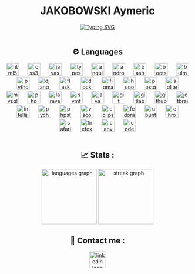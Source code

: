 <h1 style="text-align:center;">JAKOBOWSKI Aymeric</h1>

<div style="text-align:center;">
<a href="https://git.io/typing-svg"><img src="https://readme-typing-svg.demolab.com?font=BlinkMacSystemFont&weight=900&size=30&duration=3900&pause=1000&color=016FB9&center=true&width=600&lines=Web+-+Python+-+Java+-+Database+Developer;IT+Student" alt="Typing SVG" /></a>
</div>

<br>

<h2 style="text-align:center;">⚙️ Languages</h2>

<div style="text-align:center;">
  <img src="https://skillicons.dev/icons?i=html" height="35" alt="html5 logo"  />
  <img width="15" />
  <img src="https://skillicons.dev/icons?i=css" height="35" alt="css3 logo"  />
  <img width="15" />
  <img src="https://skillicons.dev/icons?i=js" height="35" alt="javascript logo"  />
  <img width="15" />
  <img src="https://skillicons.dev/icons?i=ts" height="35" alt="typescript logo"  />
  <img width="15" />
  <img src="https://cdn.jsdelivr.net/gh/devicons/devicon/icons/angularjs/angularjs-plain.svg" height="35" alt="angularjs logo"  />
  <img width="15" />
  <img src="https://cdn.jsdelivr.net/gh/devicons/devicon/icons/androidstudio/androidstudio-original.svg" height="35" alt="androidstudio logo"  />
  <img width="15" />
  <img src="https://skillicons.dev/icons?i=bash" height="35" alt="bash logo"  />
  <img width="15" />
  <img src="https://skillicons.dev/icons?i=bootstrap" height="35" alt="bootstrap logo"  />
  <img width="15" />
  <img src="https://cdn.jsdelivr.net/gh/devicons/devicon/icons/bulma/bulma-plain.svg" height="35" alt="bulma logo"  />
  <img width="15" />
  <img src="https://skillicons.dev/icons?i=py" height="35" alt="python logo"  />
  <img width="15" />
  <img src="https://skillicons.dev/icons?i=django" height="35" alt="django logo"  />
  <img width="15" />
  <img src="https://skillicons.dev/icons?i=flask" height="35" alt="flask logo"  />
  <img width="15" />
  <img src="https://skillicons.dev/icons?i=docker" height="35" alt="docker logo"  />
  <img width="15" />
  <img src="https://skillicons.dev/icons?i=figma" height="35" alt="figma logo"  />
  <img width="15" />
  <img src="https://cdn.jsdelivr.net/gh/devicons/devicon/icons/hugo/hugo-original.svg" height="35" alt="hugo logo"  />
  <img width="15" />
  <img src="https://cdn.jsdelivr.net/gh/devicons/devicon/icons/postgresql/postgresql-original.svg" height="35" alt="postgresql logo"  />
  <img width="15" />
  <img src="https://skillicons.dev/icons?i=sqlite" height="35" alt="sqlite logo"  />
  <img width="15" />
  <img src="https://skillicons.dev/icons?i=mysql" height="35" alt="mysql logo"  />
  <img width="15" />
  <img src="https://skillicons.dev/icons?i=php" height="35" alt="php logo"  />
  <img width="15" />
  <img src="https://skillicons.dev/icons?i=laravel" height="35" alt="laravel logo"  />
  <img width="15" />
  <img src="https://skillicons.dev/icons?i=symfony" height="35" alt="symfony logo"  />
  <img width="15" />
  <img src="https://skillicons.dev/icons?i=java" height="35" alt="java logo"  />
  <img width="15" />
  <img src="https://skillicons.dev/icons?i=git" height="35" alt="git logo"  />
  <img width="15" />
  <img src="https://skillicons.dev/icons?i=gitlab" height="35" alt="gitlab logo"  />
  <img width="15" />
  <img src="https://skillicons.dev/icons?i=github" height="35" alt="github logo"  />
  <img width="15" />
  <img src="https://cdn.jsdelivr.net/gh/devicons/devicon/icons/jetbrains/jetbrains-original.svg" height="35" alt="jetbrains logo"  />
  <img width="15" />
  <img src="https://img.shields.io/badge/IntelliJ IDEA-000000?logo=intellijidea&logoColor=white&style=for-the-badge" height="35" alt="intellijidea logo"  />
  <img width="15" />
  <img src="https://img.shields.io/badge/PyCharm-000000?logo=pycharm&logoColor=white&style=for-the-badge" height="35" alt="pycharm logo"  />
  <img width="15" />
  <img src="https://img.shields.io/badge/PhpStorm-000000?logo=phpstorm&logoColor=white&style=for-the-badge" height="35" alt="phpstorm logo"  />
  <img width="15" />
  <img src="https://skillicons.dev/icons?i=vscode" height="35" alt="vscode logo"  />
  <img width="15" />
  <img src="https://skillicons.dev/icons?i=eclipse" height="35" alt="eclipseide logo"  />
  <img width="15" />
  <img src="https://cdn.jsdelivr.net/gh/devicons/devicon/icons/fedora/fedora-original.svg" height="35" alt="fedora logo"  />
  <img width="15" />
  <img src="https://cdn.jsdelivr.net/gh/devicons/devicon/icons/ubuntu/ubuntu-plain.svg" height="35" alt="ubuntu logo"  />
  <img width="15" />
  <img src="https://cdn.jsdelivr.net/gh/devicons/devicon/icons/chrome/chrome-original.svg" height="35" alt="chrome logo"  />
  <img width="15" />
  <img src="https://cdn.jsdelivr.net/gh/devicons/devicon/icons/safari/safari-original.svg" height="35" alt="safari logo"  />
  <img width="15" />
  <img src="https://cdn.jsdelivr.net/gh/devicons/devicon/icons/firefox/firefox-plain.svg" height="35" alt="firefox logo"  />
  <img width="15" />
  <img src="https://cdn.jsdelivr.net/gh/devicons/devicon/icons/canva/canva-original.svg" height="35" alt="canva logo"  />
  <img width="15" />
  <img src="https://skillicons.dev/icons?i=codepen" height="35" alt="codepen logo"  />
</div>

<br>

<h2 style="text-align:center;">📈 Stats :</h2>

<div style="text-align:center;">
  <img src="https://github-readme-stats.vercel.app/api/top-langs?username=AymericJak&locale=en&hide_title=false&layout=compact&card_width=320&langs_count=5&theme=slateorange&hide_border=false&order=2" height="150" alt="languages graph"  />
  <img src="https://streak-stats.demolab.com?user=AymericJak&locale=en&mode=weekly&theme=slateorange&hide_border=false&border_radius=5&order=3" height="150" alt="streak graph"  />
</div>

<h2 style="text-align:center;">💬 Contact me :</h2>

<div style="text-align:center;">
  <a href="https://www.linkedin.com/in/aymeric-jakobowski" target='_blank'>
    <img src="https://img.shields.io/badge/LinkedIn-0A66C2?logo=linkedin&logoColor=white&style=for-the-badge" height="45" alt="linkedin logo"  />
  </a>
</div>
